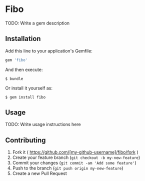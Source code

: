 # Fibo

TODO: Write a gem description

## Installation

Add this line to your application's Gemfile:

```ruby
gem 'fibo'
```

And then execute:

    $ bundle

Or install it yourself as:

    $ gem install fibo

## Usage

TODO: Write usage instructions here

## Contributing

1. Fork it ( https://github.com/[my-github-username]/fibo/fork )
2. Create your feature branch (`git checkout -b my-new-feature`)
3. Commit your changes (`git commit -am 'Add some feature'`)
4. Push to the branch (`git push origin my-new-feature`)
5. Create a new Pull Request
